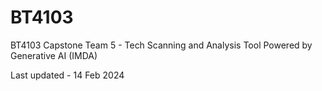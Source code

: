 # BT4103
BT4103 Capstone Team 5 - Tech Scanning and Analysis Tool Powered by Generative AI (IMDA)

Last updated - 14 Feb 2024